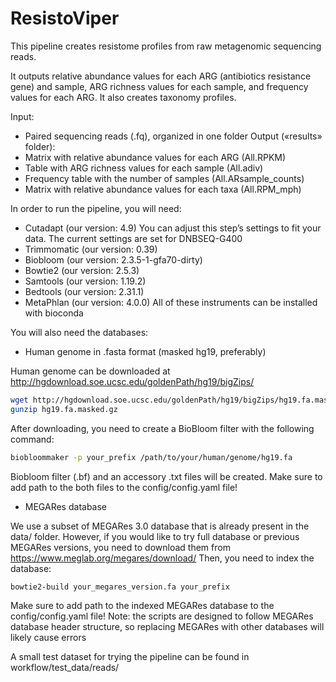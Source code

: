 # ResistoViper

This pipeline creates resistome profiles from raw metagenomic sequencing reads.

It outputs relative abundance values for each ARG (antibiotics resistance gene) and sample, ARG richness values for each sample, and frequency values for each ARG. 
It also creates taxonomy profiles.

Input:
- Paired sequencing reads (.fq), organized in one folder
Output («results» folder):
- Matrix with relative abundance values for each ARG (All.RPKM)
- Table with ARG richness values for each sample (All.adiv)
- Frequency table with the number of samples (All.ARsample_counts)
- Matrix with relative abundance values for each taxa (All.RPM_mph)

In order to run the pipeline, you will need:
- Cutadapt (our version: 4.9) You can adjust this step’s settings to fit your data. The current settings are set for DNBSEQ-G400 
- Trimmomatic (our version: 0.39)
- Biobloom (our version: 2.3.5-1-gfa70-dirty)
- Bowtie2 (our version: 2.5.3)
- Samtools (our version: 1.19.2)
- Bedtools (our version: 2.31.1)
- MetaPhlan (our version: 4.0.0)
All of these instruments can be installed with bioconda

You will also need the databases:
- Human genome in .fasta format (masked hg19, preferably)

Human genome can be downloaded at http://hgdownload.soe.ucsc.edu/goldenPath/hg19/bigZips/
```bash
wget http://hgdownload.soe.ucsc.edu/goldenPath/hg19/bigZips/hg19.fa.masked.gz
gunzip hg19.fa.masked.gz
```
After downloading, you need to create a BioBloom filter with the following command:
```bash
biobloommaker -p your_prefix /path/to/your/human/genome/hg19.fa
```
Biobloom filter (.bf) and an accessory .txt files will be created.
Make sure to add path to the both files to the config/config.yaml file!
- MEGARes database

We use a subset of MEGARes 3.0 database that is already present in the data/ folder.
However, if you would like to try full database or previous MEGARes versions, you need to download them from https://www.meglab.org/megares/download/
Then, you need to index the database:
```bash
bowtie2-build your_megares_version.fa your_prefix
```
Make sure to add path to the indexed MEGARes database to the config/config.yaml file!
Note: the scripts are designed to follow MEGARes database header structure, so replacing MEGARes with other databases will likely cause errors



A small test dataset for trying the pipeline can be found in workflow/test_data/reads/

